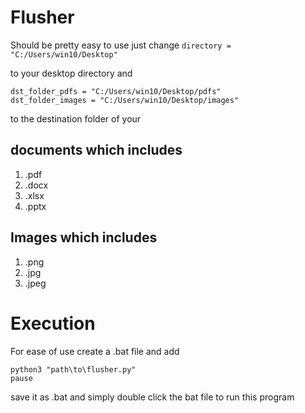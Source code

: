 # Flusher

Should be pretty easy to use just change 
`directory = "C:/Users/win10/Desktop"`

to your desktop directory and

```
dst_folder_pdfs = "C:/Users/win10/Desktop/pdfs"
dst_folder_images = "C:/Users/win10/Desktop/images"
```
to the destination folder of your 

## documents which includes
1.  .pdf
2.  .docx
3.  .xlsx
4.  .pptx

## Images which includes
1. .png
2. .jpg
3. .jpeg

# Execution
For ease of use create a .bat file and add 

```
python3 "path\to\flusher.py"
pause
```

save it as .bat and simply double click the bat file to run this program
